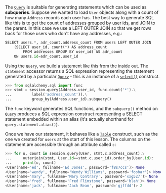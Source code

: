 The [`Query`](http://docs.sqlalchemy.org/query.html#sqlalchemy.orm.query.Query "sqlalchemy.orm.query.Query") is suitable for generating statements which can be used as **subqueries**. Suppose we wanted to load `User` objects along with a count of how many `Address` records each user has. The best way to generate SQL like this is to get the count of addresses grouped by user ids, and JOIN to the parent. In this case we use a LEFT OUTER JOIN so that we get rows back for those users who don't have any addresses, e.g.:
    
```python    
SELECT users.*, adr_count.address_count FROM users LEFT OUTER JOIN
    (SELECT user_id, count(*) AS address_count
        FROM addresses GROUP BY user_id) AS adr_count
    ON users.id=adr_count.user_id
```

Using the [`Query`](http://docs.sqlalchemy.org/query.html#sqlalchemy.orm.query.Query "sqlalchemy.orm.query.Query"), we build a statement like this from the inside out. The `statement` accessor returns a SQL expression representing the statement generated by a particular [`Query`](http://docs.sqlalchemy.org/query.html#sqlalchemy.orm.query.Query "sqlalchemy.orm.query.Query") \- this is an instance of a [`select()`](http://docs.sqlalchemy.org/core/selectable.html#sqlalchemy.sql.expression.select "sqlalchemy.sql.expression.select") construct.
    
```python    
>>> from sqlalchemy.sql import func
>>> stmt = session.query(Address.user_id, func.count('*').\
...         label('address_count')).\
...         group_by(Address.user_id).subquery()
```

The `func` keyword generates SQL functions, and the `subquery()` method on [`Query`](http://docs.sqlalchemy.org/query.html#sqlalchemy.orm.query.Query "sqlalchemy.orm.query.Query") produces a SQL expression construct representing a SELECT statement embedded within an alias (it's actually shorthand for `query.statement.alias()`).

Once we have our statement, it behaves like a [`Table`](http://docs.sqlalchemy.org/core/metadata.html#sqlalchemy.schema.Table "sqlalchemy.schema.Table") construct, such as the one we created for `users` at the start of this lesson. The columns on the statement are accessible through an attribute called `c`:
    
```python    
>>> for u, count in session.query(User, stmt.c.address_count).\
...     outerjoin(stmt, User.id==stmt.c.user_id).order_by(User.id):
...     print(u, count)
<User(name='ed', fullname='Ed Jones', password='f8s7ccs')> None
<User(name='wendy', fullname='Wendy Williams', password='foobar')> None
<User(name='mary', fullname='Mary Contrary', password='xxg527')> None
<User(name='fred', fullname='Fred Flinstone', password='blah')> None
<User(name='jack', fullname='Jack Bean', password='gjffdd')> 2
```
